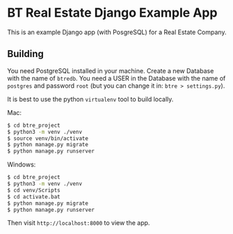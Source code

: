 # BT Real Estate Django Example App

This is an example Django app (with PosgreSQL) for a Real Estate Company.

## Building

You need PostgreSQL installed in your machine.
Create a new Database with the name of `btredb`.
You need a USER in the Database with the name of `postgres` and password `root` (but you can change it in: `btre > settings.py`).

It is best to use the python `virtualenv` tool to build locally.

Mac:

```sh
$ cd btre_project
$ python3 -m venv ./venv
$ source venv/bin/activate
$ python manage.py migrate
$ python manage.py runserver
```

Windows:

```sh
$ cd btre_project
$ python3 -m venv ./venv
$ cd venv/Scripts
$ cd activate.bat
$ python manage.py migrate
$ python manage.py runserver
```

Then visit `http://localhost:8000` to view the app.